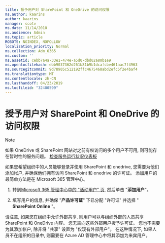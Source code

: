 ```yaml
---
title: 授予用户对 SharePoint 和 OneDrive 的访问权限
ms.author: kaarins
author: kaarins
manager: scotv
ms.date: 11/14/2018
ms.audience: Admin
ms.topic: article
ROBOTS: NOINDEX, NOFOLLOW
localization_priority: Normal
ms.collection: Adm_O365
ms.custom: ''
ms.assetid: cebb7a4a-33e1-474e-a5d0-dbd02a80b1e9
ms.openlocfilehash: ebb9037362d261b81b9b1dcafcbe461aac7f4963
ms.sourcegitcommit: 9d78905c512192ffc4675468abd2efc5f2e4baf4
ms.translationtype: MT
ms.contentlocale: zh-CN
ms.lasthandoff: 04/23/2019
ms.locfileid: "32400599"
---
```

# <a name="give-users-access-to-sharepoint-and-onedrive"></a>授予用户对 SharePoint 和 OneDrive 的访问权限

> [!NOTE]
> 如果 OneDrive 或 SharePoint 网站对之前有权访问的多个用户不可用, 则可能存在暂时性的服务问题。 [检查服务运行状况仪表板](https://portal.office.com/adminportal/home#/servicehealth)
  
如果您希望组织中的人员能够登录并使用 SharePoint 和 onedrive, 您需要为他们添加帐户, 并确保他们拥有访问 SharePoint 和 onedrive 的许可证。 添加用户的最简单方法是在 Microsoft 365 管理中心。
  
1. 转到[Microsoft 365 管理中心中的 "活动用户" 页](https://portal.office.com/adminportal/home#/users), 然后单击 "**添加用户**"。
    
2. 填写用户的信息, 并确保 "**产品许可证**" 下已分配 "许可证" 并选择 " **SharePoint Online** "。 
    
请注意, 如果您在组织中允许外部共享, 则用户可以与组织外部的人员共享 SharePoint 和 OneDrive 内容。 您无需向这些外部用户授予许可证。 您也不需要为其添加帐户, 除非将 "共享" 设置为 "仅现有外部用户"。 在这种情况下, 如果人员不在组织的目录中, 则需要在 Azure AD 管理中心中将其添加为来宾用户。
  

